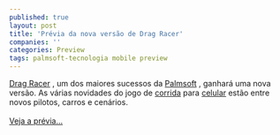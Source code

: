 ```yaml
---
published: true
layout: post
title: 'Prévia da nova versão de Drag Racer'
companies: ''
categories: Preview
tags: palmsoft-tecnologia mobile preview
---
```

<a href="{{ site.baseurl }}/index.php?p=c&amp;id=242">Drag Racer</a>
, um dos maiores sucessos da <a href="{{ site.baseurl }}/index.php?p=cl&amp;t=19&amp;idd=38">Palmsoft</a>
, ganhar&aacute; uma nova vers&atilde;o. As v&aacute;rias novidades do jogo de <a href="{{ site.baseurl }}/index.php?p=cl&amp;t=19&amp;idc=5">corrida</a>
 para <a href="{{ site.baseurl }}/index.php?p=cl&amp;t=19&amp;idp=2">celular</a>
 est&atilde;o entre novos pilotos, carros e cen&aacute;rios.<br /><br /><a href="{{ site.baseurl }}/index.php?p=c&amp;id=441">Veja a pr&eacute;via...</a>

